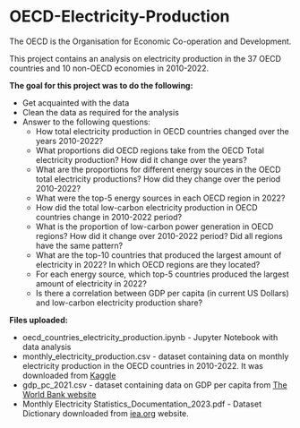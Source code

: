 # OECD-Electricity-Production

The OECD is the Organisation for Economic Co-operation and Development.

This project contains an analysis on electricity production in the 37 OECD countries and 10 non-OECD economies in 2010-2022.

**The goal for this project was to do the following:**
* Get acquainted with the data
* Clean the data as required for the analysis
* Answer to the following questions:
  * How total electricity production in OECD countries changed over the years 2010-2022?
  * What proportions did OECD regions take from the OECD Total electricity production? How did it change over the years?
  * What are the proportions for different energy sources in the OECD total electricity productions? How did they change over the period 2010-2022?
  * What were the top-5 energy sources in each OECD region in 2022?
  * How did the total low-carbon electricity production in OECD countries change in 2010-2022 period?
  * What is the proportion of low-carbon power generation in OECD regions? How did it change over 2010-2022 period? Did all regions have the same pattern?
  * What are the top-10 countries that produced the largest amount of electricity in 2022? In which OECD regions are they located?
  * For each energy source, which top-5 countries produced the largest amount of electricity in 2022?
  * Is there a correlation between GDP per capita (in current US Dollars) and low-carbon electricity production share?

**Files uploaded:**
* oecd_countries_electricity_production.ipynb - Jupyter Notebook with data analysis
* monthly_electricity_production.csv - dataset containing data on monthly electricity production in the OECD countries in 2010-2022. It was downloaded from [Kaggle](https://www.kaggle.com/datasets/ccanb23/iea-monthly-electricity-statistics)
* gdp_pc_2021.csv - dataset containing data on GDP per capita from [The World Bank website](https://data.worldbank.org/indicator/NY.GDP.PCAP.CD)
* Monthly Electricity Statistics_Documentation_2023.pdf - Dataset Dictionary downloaded from [iea.org](https://www.iea.org/data-and-statistics/data-product/monthly-electricity-statistics#documentation) website.
